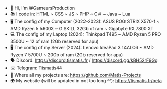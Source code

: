 <!--
- 👋 Hi, I’m @GameursProduction
- 👀 I’m interested in ...
- 🌱 I’m currently learning ...
- 💞️ I’m looking to collaborate on ...
- 📫 How to reach me ...


GameursProduction/GameursProduction is a ✨ special ✨ repository because its `README.md` (this file) appears on your GitHub profile.
You can click the Preview link to take a look at your changes.
--->
- 👋 Hi, I'm @GameursProduction
- 📚 I code in:
      HTML
      ~
      CSS
      ~
      JS
      ~
      PHP
      ~
      C＃
      ~
      Java
      ~
      Lua
- 🖥️ The config of my Computer (2022-2023):
      ASUS ROG STRIX X570-f
      ~
      AMD Ryzen 5 5600X
      ~
      G.SKILL 32Gb of ram
      ~
      Gigabyte RX 7800 XT
- 💻 The config of my Laptop (2024):
      Thinkpad T495
      ~
      AMD Ryzen 5 PRO 3500U
      ~
      12 of ram (2Gb reserved for apu)
- 🖥 The config of my Server (2024):
      Lenovo IdeaPad 3 14ALC6
      ~
      AMD Ryzen 7 5700U
      ~
      20Gb of ram (2Gb reserved for apu)
- 🗣️ Discord: 
      https://discord.tismatis.fr / https://discord.gg/kBH52rF9Gg
- ✉️ Telegram:
      Tismatis44
- 📁 Where all my projects are:
      https://github.com/Matis-Projects
- 🌍 My website (will be updated in not too long ^^):
      https://tismatis.fr/beta
<!--- 📺 Twitch:
      https://twitch.tv/tismaproduction-->
